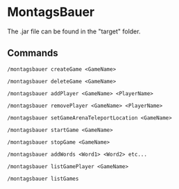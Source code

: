 # MontagsBauer

The .jar file can be found in the "target" folder.

## Commands

```
/montagsbauer createGame <GameName>
```
```
/montagsbauer deleteGame <GameName>
```
```
/montagsbauer addPlayer <GameName> <PlayerName>
```
```
/montagsbauer removePlayer <GameName> <PlayerName>
```
```
/montagsbauer setGameArenaTeleportLocation <GameName>
```
```
/montagsbauer startGame <GameName>
```
```
/montagsbauer stopGame <GameName>
```
```
/montagsbauer addWords <Word1> <Word2> etc...
```
```
/montagsbauer listGamePlayer <GameName>
```
```
/montagsbauer listGames
```
